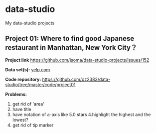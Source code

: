 # data-studio
My data-studio projects

## Project 01: Where to find good Japanese restaurant in Manhattan, New York City？
**Project link**
https://github.com/jsoma/data-studio-projects/issues/152

**Data set(s):** 
[yelp.com](https://www.yelp.com/search?find_desc=Japanese+Food&find_loc=Manhattan,+New+York,+NY)

**Code repository:** 
https://github.com/dz2383/data-studio/tree/master/code/project01

**Problems:** 
1. get rid of 'area'
2. have title 
3. have notation of a-axis like 5.0 stars 
4.highlight the highest and the lowest?
5. get rid of tip marker

